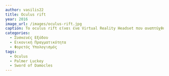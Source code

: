 ```yaml
---
author: vasilis22
title: Oculus rift
year: 2016
image_url: /images/oculus-rift.jpg
caption: Το oculus rift είναι ένα Virtual Reality Headset που αναπτύχθηκε από την Oculus. Αναζωογόνησε το VR ως μέσο ψυχαγωγίας αφού η τιμή του ήταν ιδιαίτερα προσιτή ενώ ταυτόχρονα πρόσφερε μια πιο ολοκληρωμένη και απολαυστική εμπειρία, μετατρέποντας το VR από πολυτέλεια σε ένα άμεσα προσβάσιμο από το καταλωτικο κοινό μέσο.
categories:
  - Συσκευές Εξόδου
  - Εικονική Πραγματικότητα
  - Φορετός Υπολογισμός
tags:
  - Oculus
  - Palmer Luckey
  - Sword of Damocles
---
```

